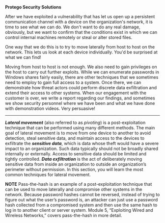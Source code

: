 **Protego Security Solutions**

After we have exploited a vulnerability that has let us open up a persistent communication channel with a device on the organization's network, it is time to see what we can do. We don't want to do any real damage, obviously, but we want to confirm that the conditions exist in which we can control internal machines remotely or steal or alter stored files. 

One way that we do this is to try to move laterally from host to host on the network. This lets us look at each device individually. You'd be surprised at what we can find! 

Moving from host to host is not enough. We also need to gain privileges on the host to carry out further exploits. While we can enumerate passwords in Windows shares fairly easily, there are other techniques that we sometimes need to employ to gain full access to a system. Once there, we can demonstrate how threat actors could perform discrete data exfiltration and extend their access to other systems. When our engagement with the customer is over, we write a report regarding our findings, and sometimes we show security personnel where we have been and what we have done with demonstration videos. Very persuasive!

---

**_Lateral movement_** (also referred to as _pivoting_) is a post-exploitation technique that can be performed using many different methods. The main goal of lateral movement is to move from one device to another to avoid detection, steal sensitive data, and maintain access to the devices to exfiltrate the **_sensitive data_**, which is data whose theft would have a severe impact to an organization. Such data typically should not be broadly shared internally or externally. Access to sensitive data should be limited and tightly controlled. **_Data exfiltration_** is the act of deliberately moving sensitive data from inside an organization to outside an organization’s perimeter without permission. In this section, you will learn the most common techniques for lateral movement.

**NOTE** Pass-the-hash is an example of a post-exploitation technique that can be used to move laterally and compromise other systems in the network. Because password hashes cannot be reversed, instead of trying to figure out what the user’s password is, an attacker can just use a password hash collected from a compromised system and then use the same hash to log in to another client or server system. Module 5, “Exploiting Wired and Wireless Networks,” covers pass-the-hash in more detail.

